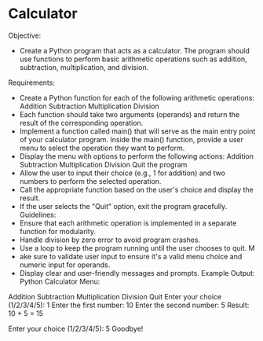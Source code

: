 # Calculator
Objective:
  - Create a Python program that acts as a calculator. The program should use functions to perform basic arithmetic operations such as addition, subtraction, multiplication, and division.

Requirements:
  - Create a Python function for each of the following arithmetic operations:
    Addition
    Subtraction
    Multiplication
    Division
  - Each function should take two arguments (operands) and return the result of the corresponding operation.
  - Implement a function called main() that will serve as the main entry point of your calculator program. Inside the main() function, provide a user menu to select the operation they want to perform.
  - Display the menu with options to perform the following actions:
    Addition
    Subtraction
    Multiplication
    Division
    Quit the program
  - Allow the user to input their choice (e.g., 1 for addition) and two numbers to perform the selected operation.
  - Call the appropriate function based on the user's choice and display the result.
  - If the user selects the "Quit" option, exit the program gracefully.
Guidelines:
  -  Ensure that each arithmetic operation is implemented in a separate function for modularity.
  -  Handle division by zero error to avoid program crashes.
  -  Use a loop to keep the program running until the user chooses to quit. M
  -  ake sure to validate user input to ensure it's a valid menu choice and numeric input for operands.
  -  Display clear and user-friendly messages and prompts.
Example Output:
Python Calculator
Menu:

Addition
Subtraction
Multiplication
Division
Quit
Enter your choice (1/2/3/4/5): 1
Enter the first number: 10
Enter the second number: 5
Result: 10 + 5 = 15

Enter your choice (1/2/3/4/5): 5
Goodbye!
